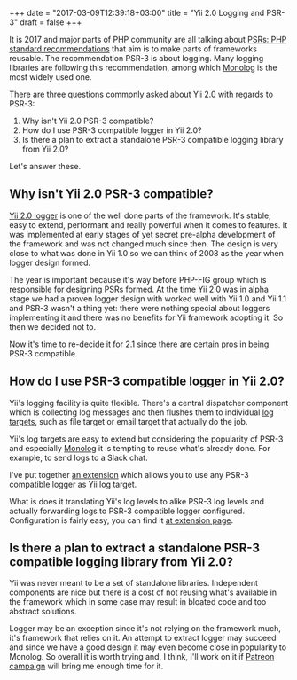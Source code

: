 +++
date = "2017-03-09T12:39:18+03:00"
title = "Yii 2.0 Logging and PSR-3"
draft = false
+++

It is 2017 and major parts of PHP community are all talking about [PSRs: PHP standard recommendations](http://www.php-fig.org/psr/)
that aim is to make parts of frameworks reusable. The recommendation PSR-3 is about logging. Many logging libraries are
following this recommendation, among which [Monolog](https://github.com/Seldaek/monolog) is the most widely used one. 

There are three questions commonly asked about Yii 2.0 with regards to PSR-3:

1. Why isn't Yii 2.0 PSR-3 compatible?
2. How do I use PSR-3 compatible logger in Yii 2.0?
3. Is there a plan to extract a standalone PSR-3 compatible logging library from Yii 2.0?

Let's answer these.

## Why isn't Yii 2.0 PSR-3 compatible?

[Yii 2.0 logger](http://www.yiiframework.com/doc-2.0/guide-runtime-logging.html) is one of the well done parts of
the framework. It's stable, easy to extend, performant and really powerful when it comes to features. It was
implemented at early stages of yet secret pre-alpha development of the framework and was not changed much since then.
The design is very close to what was done in Yii 1.0 so we can think of 2008 as the year when logger design formed.

The year is important because it's way before PHP-FIG group which is responsible for designing PSRs formed. At the time
Yii 2.0 was in alpha stage we had a proven logger design with worked well with Yii 1.0 and Yii 1.1 and PSR-3 wasn't
a thing yet: there were nothing special about loggers implementing it and there was no benefits for Yii framework
adopting it. So then we decided not to.

Now it's time to re-decide it for 2.1 since there are certain pros in being PSR-3 compatible.


## How do I use PSR-3 compatible logger in Yii 2.0?

Yii's logging facility is quite flexible. There's a central dispatcher component which is collecting log messages and
then flushes them to individual [log targets](http://www.yiiframework.com/doc-2.0/guide-runtime-logging.html#log-targets),
such as file target or email target that actually do the job.

Yii's log targets are easy to extend but considering the popularity of PSR-3 and especially
[Monolog](https://github.com/Seldaek/monolog) it is tempting to reuse what's already done. For example, to send logs
to a Slack chat.
 
I've put together [an extension](https://github.com/samdark/yii2-psr-log-target) which allows you to use any PSR-3
compatible logger as Yii log target.

What is does it translating Yii's log levels to alike PSR-3 log levels and actually forwarding logs to PSR-3 compatible
logger configured. Configuration is fairly easy, you can find it [at extension page](https://github.com/samdark/yii2-psr-log-target).

## Is there a plan to extract a standalone PSR-3 compatible logging library from Yii 2.0?

Yii was never meant to be a set of standalone libraries. Independent components are nice but there is a cost of not
reusing what's available in the framework which in some case may result in bloated code and too abstract solutions.

Logger may be an exception since it's not relying on the framework much, it's framework that relies on it. An attempt
to extract logger may succeed and since we have a good design it may even become close in popularity to Monolog. So
overall it is worth trying and, I think, I'll work on it if [Patreon campaign](https://www.patreon.com/samdark)
will bring me enough time for it.
